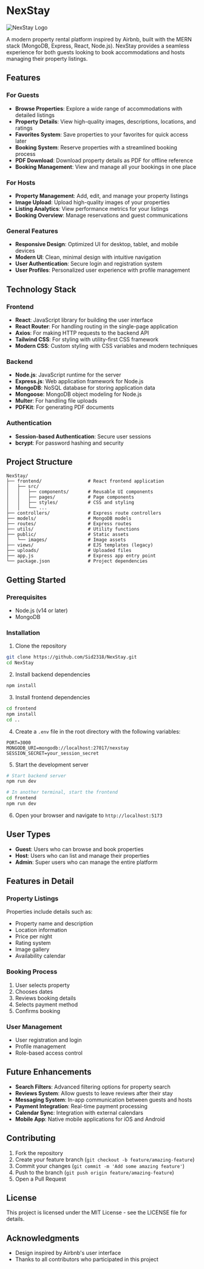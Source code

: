 # NexStay

![NexStay Logo](public/images/NexStay.png)

A modern property rental platform inspired by Airbnb, built with the MERN stack (MongoDB, Express, React, Node.js). NexStay provides a seamless experience for both guests looking to book accommodations and hosts managing their property listings.

## Features

### For Guests

- **Browse Properties**: Explore a wide range of accommodations with detailed listings
- **Property Details**: View high-quality images, descriptions, locations, and ratings
- **Favorites System**: Save properties to your favorites for quick access later
- **Booking System**: Reserve properties with a streamlined booking process
- **PDF Download**: Download property details as PDF for offline reference
- **Booking Management**: View and manage all your bookings in one place

### For Hosts

- **Property Management**: Add, edit, and manage your property listings
- **Image Upload**: Upload high-quality images of your properties
- **Listing Analytics**: View performance metrics for your listings
- **Booking Overview**: Manage reservations and guest communications

### General Features

- **Responsive Design**: Optimized UI for desktop, tablet, and mobile devices
- **Modern UI**: Clean, minimal design with intuitive navigation
- **User Authentication**: Secure login and registration system
- **User Profiles**: Personalized user experience with profile management

## Technology Stack

### Frontend

- **React**: JavaScript library for building the user interface
- **React Router**: For handling routing in the single-page application
- **Axios**: For making HTTP requests to the backend API
- **Tailwind CSS**: For styling with utility-first CSS framework
- **Modern CSS**: Custom styling with CSS variables and modern techniques

### Backend

- **Node.js**: JavaScript runtime for the server
- **Express.js**: Web application framework for Node.js
- **MongoDB**: NoSQL database for storing application data
- **Mongoose**: MongoDB object modeling for Node.js
- **Multer**: For handling file uploads
- **PDFKit**: For generating PDF documents

### Authentication

- **Session-based Authentication**: Secure user sessions
- **bcrypt**: For password hashing and security

## Project Structure

```
NexStay/
├── frontend/                 # React frontend application
│   ├── src/
│   │   ├── components/       # Reusable UI components
│   │   ├── pages/            # Page components
│   │   ├── styles/           # CSS and styling
│   │   └── ...
├── controllers/              # Express route controllers
├── models/                   # MongoDB models
├── routes/                   # Express routes
├── utils/                    # Utility functions
├── public/                   # Static assets
│   └── images/               # Image assets
├── views/                    # EJS templates (legacy)
├── uploads/                  # Uploaded files
├── app.js                    # Express app entry point
└── package.json              # Project dependencies
```

## Getting Started

### Prerequisites

- Node.js (v14 or later)
- MongoDB

### Installation

1. Clone the repository

```bash
git clone https://github.com/Sid2318/NexStay.git
cd NexStay
```

2. Install backend dependencies

```bash
npm install
```

3. Install frontend dependencies

```bash
cd frontend
npm install
cd ..
```

4. Create a `.env` file in the root directory with the following variables:

```
PORT=3000
MONGODB_URI=mongodb://localhost:27017/nexstay
SESSION_SECRET=your_session_secret
```

5. Start the development server

```bash
# Start backend server
npm run dev

# In another terminal, start the frontend
cd frontend
npm run dev
```

6. Open your browser and navigate to `http://localhost:5173`

## User Types

- **Guest**: Users who can browse and book properties
- **Host**: Users who can list and manage their properties
- **Admin**: Super users who can manage the entire platform

## Features in Detail

### Property Listings

Properties include details such as:

- Property name and description
- Location information
- Price per night
- Rating system
- Image gallery
- Availability calendar

### Booking Process

1. User selects property
2. Chooses dates
3. Reviews booking details
4. Selects payment method
5. Confirms booking

### User Management

- User registration and login
- Profile management
- Role-based access control

## Future Enhancements

- **Search Filters**: Advanced filtering options for property search
- **Reviews System**: Allow guests to leave reviews after their stay
- **Messaging System**: In-app communication between guests and hosts
- **Payment Integration**: Real-time payment processing
- **Calendar Sync**: Integration with external calendars
- **Mobile App**: Native mobile applications for iOS and Android

## Contributing

1. Fork the repository
2. Create your feature branch (`git checkout -b feature/amazing-feature`)
3. Commit your changes (`git commit -m 'Add some amazing feature'`)
4. Push to the branch (`git push origin feature/amazing-feature`)
5. Open a Pull Request

## License

This project is licensed under the MIT License - see the LICENSE file for details.

## Acknowledgments

- Design inspired by Airbnb's user interface
- Thanks to all contributors who participated in this project
